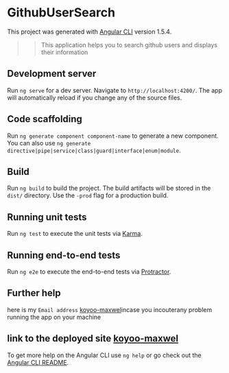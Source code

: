 # GithubUserSearch
 
 
This project was generated with [Angular CLI](https://github.com/angular/angular-cli) version 1.5.4.
>> This application helps you to search github users and displays their information 

## Development server

Run `ng serve` for a dev server. Navigate to `http://localhost:4200/`. The app will automatically reload if you change any of the source files.

## Code scaffolding

Run `ng generate component component-name` to generate a new component. You can also use `ng generate directive|pipe|service|class|guard|interface|enum|module`.

## Build

Run `ng build` to build the project. The build artifacts will be stored in the `dist/` directory. Use the `-prod` flag for a production build.

## Running unit tests

Run `ng test` to execute the unit tests via [Karma](https://karma-runner.github.io).

## Running end-to-end tests

Run `ng e2e` to execute the end-to-end tests via [Protractor](http://www.protractortest.org/).

## Further help
here is my `Email address` [koyoo-maxwel](koyoomaxwel@gmail.com )incase you incouterany problem running the app on your machine

## link to the deployed site [koyoo-maxwel](GITHUB-USERS-SEARCH)

To get more help on the Angular CLI use `ng help` or go check out the [Angular CLI README](https://github.com/angular/angular-cli/blob/master/README.md).
